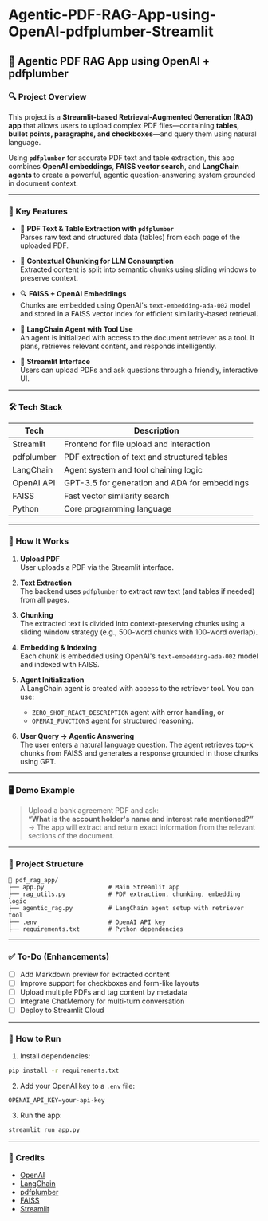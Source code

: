 # Agentic-PDF-RAG-App-using-OpenAI-pdfplumber-Streamlit

## 🧠 Agentic PDF RAG App using OpenAI + pdfplumber

### 🔍 Project Overview

This project is a **Streamlit-based Retrieval-Augmented Generation (RAG) app** that allows users to upload complex PDF files—containing **tables, bullet points, paragraphs, and checkboxes**—and query them using natural language.

Using **`pdfplumber`** for accurate PDF text and table extraction, this app combines **OpenAI embeddings**, **FAISS vector search**, and **LangChain agents** to create a powerful, agentic question-answering system grounded in document context.

---

### 📌 Key Features

- 📄 **PDF Text & Table Extraction with `pdfplumber`**  
  Parses raw text and structured data (tables) from each page of the uploaded PDF.

- 🧩 **Contextual Chunking for LLM Consumption**  
  Extracted content is split into semantic chunks using sliding windows to preserve context.

- 🔍 **FAISS + OpenAI Embeddings**  
  Chunks are embedded using OpenAI's `text-embedding-ada-002` model and stored in a FAISS vector index for efficient similarity-based retrieval.

- 🤖 **LangChain Agent with Tool Use**  
  An agent is initialized with access to the document retriever as a tool. It plans, retrieves relevant content, and responds intelligently.

- 💬 **Streamlit Interface**  
  Users can upload PDFs and ask questions through a friendly, interactive UI.

---

### 🛠 Tech Stack

| Tech            | Description                                     |
|------------------|-------------------------------------------------|
| Streamlit        | Frontend for file upload and interaction        |
| pdfplumber       | PDF extraction of text and structured tables    |
| LangChain        | Agent system and tool chaining logic            |
| OpenAI API       | GPT-3.5 for generation and ADA for embeddings   |
| FAISS            | Fast vector similarity search                   |
| Python           | Core programming language                       |

---

### 🔧 How It Works

1. **Upload PDF**  
   User uploads a PDF via the Streamlit interface.

2. **Text Extraction**  
   The backend uses `pdfplumber` to extract raw text (and tables if needed) from all pages.

3. **Chunking**  
   The extracted text is divided into context-preserving chunks using a sliding window strategy (e.g., 500-word chunks with 100-word overlap).

4. **Embedding & Indexing**  
   Each chunk is embedded using OpenAI's `text-embedding-ada-002` model and indexed with FAISS.

5. **Agent Initialization**  
   A LangChain agent is created with access to the retriever tool. You can use:
   - `ZERO_SHOT_REACT_DESCRIPTION` agent with error handling, or
   - `OPENAI_FUNCTIONS` agent for structured reasoning.

6. **User Query → Agentic Answering**  
   The user enters a natural language question. The agent retrieves top-k chunks from FAISS and generates a response grounded in those chunks using GPT.

---

### 🖥️ Demo Example

> Upload a bank agreement PDF and ask:  
> **“What is the account holder's name and interest rate mentioned?”**  
> → The app will extract and return exact information from the relevant sections of the document.

---

### 📁 Project Structure

```
📁 pdf_rag_app/
├── app.py                  # Main Streamlit app
├── rag_utils.py            # PDF extraction, chunking, embedding logic
├── agentic_rag.py          # LangChain agent setup with retriever tool
├── .env                    # OpenAI API key
├── requirements.txt        # Python dependencies
```

---

### ✅ To-Do (Enhancements)

- [ ] Add Markdown preview for extracted content
- [ ] Improve support for checkboxes and form-like layouts
- [ ] Upload multiple PDFs and tag content by metadata
- [ ] Integrate ChatMemory for multi-turn conversation
- [ ] Deploy to Streamlit Cloud

---

### 📌 How to Run

1. Install dependencies:
```bash
pip install -r requirements.txt
```

2. Add your OpenAI key to a `.env` file:
```env
OPENAI_API_KEY=your-api-key
```

3. Run the app:
```bash
streamlit run app.py
```

---

### 🙌 Credits

- [OpenAI](https://openai.com/)
- [LangChain](https://www.langchain.com/)
- [pdfplumber](https://github.com/jsvine/pdfplumber)
- [FAISS](https://github.com/facebookresearch/faiss)
- [Streamlit](https://streamlit.io/)
